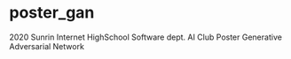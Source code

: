# poster_gan
2020 Sunrin Internet HighSchool Software dept. AI Club Poster Generative Adversarial Network
